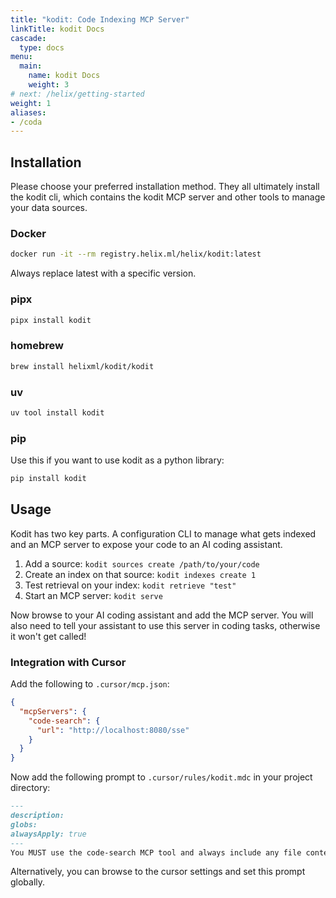 ```yaml
---
title: "kodit: Code Indexing MCP Server"
linkTitle: kodit Docs
cascade:
  type: docs
menu:
  main:
    name: kodit Docs
    weight: 3
# next: /helix/getting-started
weight: 1
aliases:
- /coda
---
```


## Installation

Please choose your preferred installation method. They all ultimately install the kodit
cli, which contains the kodit MCP server and other tools to manage your data sources.

### Docker

```sh
docker run -it --rm registry.helix.ml/helix/kodit:latest
```

Always replace latest with a specific version.

### pipx

```sh
pipx install kodit
```

### homebrew

```sh
brew install helixml/kodit/kodit
```

### uv

```sh
uv tool install kodit
```

### pip

Use this if you want to use kodit as a python library:

```sh
pip install kodit
```

## Usage

Kodit has two key parts. A configuration CLI to manage what gets indexed and an MCP
server to expose your code to an AI coding assistant.

1. Add a source: `kodit sources create /path/to/your/code`
2. Create an index on that source: `kodit indexes create 1`
3. Test retrieval on your index: `kodit retrieve "test"`
4. Start an MCP server: `kodit serve`

Now browse to your AI coding assistant and add the MCP server. You will also need to
tell your assistant to use this server in coding tasks, otherwise it won't get called!

### Integration with Cursor

Add the following to `.cursor/mcp.json`:

```json
{
  "mcpServers": {
    "code-search": {
      "url": "http://localhost:8080/sse"
    }
  }
}
```

Now add the following prompt to `.cursor/rules/kodit.mdc` in your project directory:

```markdown
---
description: 
globs: 
alwaysApply: true
---
You MUST use the code-search MCP tool and always include any file context the user has provided in the chat.
```

Alternatively, you can browse to the cursor settings and set this prompt globally.
